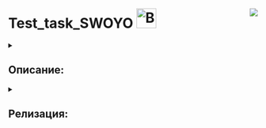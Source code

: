 # Test_task_SWOYO <a href="https://emoji.gg/emoji/8557-bouncingsylveon"><img src="https://cdn3.emoji.gg/emojis/4429-catspin.gif" width="40px" height="40px" alt="BouncingSylveon"></a><img align="right" src="https://hits.seeyoufarm.com/api/count/incr/badge.svg?url=https%3A%2F%2Fgithub.com%2FE-Kozyreva%2Ftest_task_SWOYO%2Ftree%2Fmain&count_bg=%23FD7E14&title_bg=%23FFC107&icon=codacy.svg&icon_color=%23FFFFFF&title=%E3%85%A4&edge_flat=false"/>

<details><summary><h2>Описание:</h2></summary>
<strong><h3>Простые числа в заданном диапазоне.</h3></strong>
Необходимо разработать функцию prime_numbers(low, high), где low и high – нижняя и верхняя границы диапазона, в котором надо найти эти числа. Функция должна возвращать список с числами, отсортированными по возрастанию.
<br><br>
Функция должна корректно обрабатывать некорректное значение аргументов, возвращая пустой список.

<strong><h3>Статистика текста.</h3></strong>
Необходимо разработать функцию text_stat(filename), которая по заданному имени файла 
рассчитывала статистику его содержимого. Статистика должна рассчитываться для следующих 
категорий:
  <ul>
    <li>Частота использования каждой буквы латинского или кириллического алфавита</li>
    <li>Количество слов в тексте</li>
    <li>Количество абзацев в тексте</li>
    <li>Доля слов, в которых встречается конкретная буква. Если буква встречается в слове более одного раза, считать это одним попаданием буквы в слово</li>
    <li>Количество слов, в которых одновременно встречаются буквы обоих алфавитов</li>
  </ul>
<br>
Функция должна возвращать словарь со следующим содержимым:
  <ul>
    <li>Ключ - буква алфавита, значение – tuple (частота_использования_буквы, 
доля_слов_с_буквой)</li>
    <li>Ключ – word_amount, значение – количество слов в тексте</li>
    <li>Ключ – paragraph_amount, значение – количество абзацев в тексте</li>
    <li>Ключ – bilingual_word_amount, значение – количество слов с использованием букв из 
обоих алфавитов</li>
  </ul>
<br>
Функция должна корректно обрабатывать некорректное значение аргумента, возвращая словарь с 
ключом error и значением с кратким описанием проблемы

<strong><h3>Перевод числа, состоящего из римских цифр, в целое число.</h3></strong>
Необходимо разработать функцию roman_numerals_to_int(roman_numeral), которая выполнит перевод числа из римской нотации в десятичную целочисленную нотацию. Римское число задается в виде строки, возвращаемый результат должен иметь тип int, если трансляция прошла успешно, либо None, если возникли проблемы с переводом числа.
<br><br>
Дополнительным большим плюсом будет, если кандидат рядом с файлом с разработанной функцией разместит скрипт, позволяющий выполнить тестирование данной фукнции. В этом скрипте помимо кода, выполняющего собственно тестовые вызовы проверяемой фукнции, должен быть набор исходных данных и ожидаемых результатов, которые будут использоваться для проверки. Допустимо использование какого-либо из стандартных питоновских модулей, типа unittest, pytest… Главное, не увлекаться наворотами, которые позволяют эти модули – чем проще код, тем лучше. Это позволит оценить, насколько кандидат умеет тестировать свой собственный код.
</details>

<details><summary><h2>Релизация:</h2></summary>
<ul>
  <li>В папке <strong>algorithms</strong> хранятся реализованные алгоритмы и файл <strong>test.py</strong> с тестами для каждого алгоритма.</li>
  <li>В папке <strong>base_of_algorithms</strong> хранятся блокноты с аогоритмами для поэтапной отладки и тестирования.</li>
  <li>А папке <strong>test_data</strong> зранится фыайл с текстом для запуска алгоритма <strong>algorithms/text_statistics.py</strong>.</li>
</ul>
</details>
